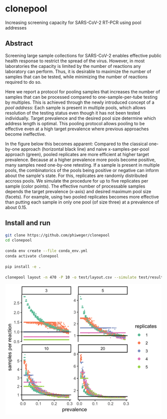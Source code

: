 # clonepool

Increasing screening capacity for SARS-CoV-2 RT-PCR using pool addresses

## Abstract

Screening large sample collections for SARS-CoV-2 enables effective public
health response to restrict the spread of the virus. However, in most
laboratories the capacity is limited by the number of reactions any laboratory
can perform. Thus, it is desirable to maximize the number of samples that can
be tested, while minimizing the number of reactions required to do so.

Here we report a protocol for pooling samples that increases the number of
samples that can be processed compared to one-sample-per-tube testing by
multiples. This is achieved through the newly introduced concept of a _pool
address_: Each sample is present in multiple pools, which allows resolution of
the testing status even though it has not been tested individually. Target
prevalence and the desired pool size determine which address length is
optimal. This pooling protocol allows pooling to be effective even at a high
target prevalence where previous approaches become ineffective.

In the figure below this becomes apparent: Compared to the classical
one-by-one approach (horizontal black line) and naive x-samples-per-pool
approach (green), pooled replicates are more efficient at higher target
prevalence. Because at a higher prevalence more pools become positive, many
samples need one-by-one retesting. If a sample is present in multiple pools,
the combinatorics of the pools being positive or negative can inform about the
sample's state. For this, replicates are randomly distributed accross pools.
We simulate the procedure for up to five replicates per sample (color points).
The effective number of processable samples depends the target prevalence
(x-axis) and desired maximum pool size (facets). For example, using two pooled
replicates becomes more effective than putting each sample in only one pool
(of size three) at a prevalence of about 0.15.

## Install and run

```bash
git clone https://github.com/phiweger/clonepool
cd clonepool

conda env create --file conda_env.yml
conda activate clonepool

pip install -e .

clonepool layout -n 470 -P 10 -o test/layout.csv --simulate test/results.csv
```

![](img/sim.png)

